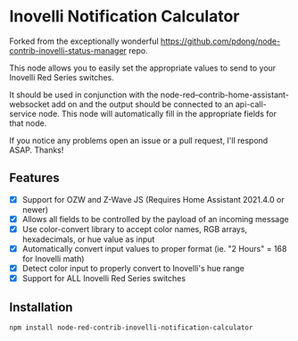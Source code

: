 # Inovelli Notification Calculator

Forked from the exceptionally wonderful https://github.com/pdong/node-contrib-inovelli-status-manager repo.

This node allows you to easily set the appropriate values to send to your Inovelli Red Series switches.

It should be used in conjunction with the node-red–contrib-home-assistant-websocket add on and the output should
be connected to an api-call-service node. This node will automatically fill in the appropriate fields for that node.

If you notice any problems open an issue or a pull request, I'll respond ASAP.  Thanks!

## Features
-   [x] Support for OZW and Z-Wave JS (Requires Home Assistant 2021.4.0 or newer)
-   [x] Allows all fields to be controlled by the payload of an incoming message
-   [x] Use color-convert library to accept color names, RGB arrays, hexadecimals, or hue value as input
-   [x] Automatically convert input values to proper format (ie. "2 Hours" = 168 for Inovelli math)
-   [x] Detect color input to properly convert to Inovelli's hue range
-   [x] Support for ALL Inovelli Red Series switches

## Installation
```
npm install node-red-contrib-inovelli-notification-calculator
